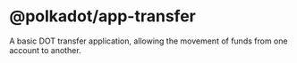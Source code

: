 # @polkadot/app-transfer

A basic DOT transfer application, allowing the movement of funds from one account to another.
